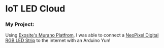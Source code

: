 # IoT LED Cloud

### My Project:

 Using [Exosite's Murano Platfrom](https://exosite.com/murano/), I was able to connect a [NeoPixel Digital RGB LED Strip](https://www.adafruit.com/product/1461) to the internet with an Arduino Yun!

